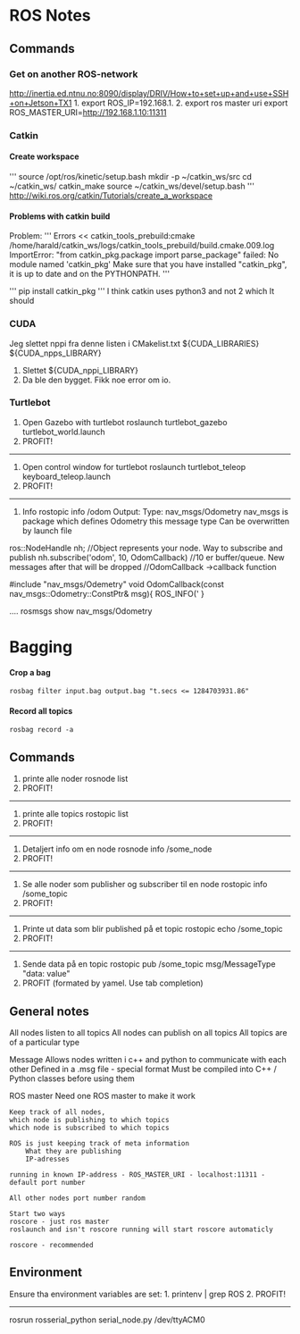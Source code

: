 # ROS Notes

## Commands
### Get on another ROS-network
http://inertia.ed.ntnu.no:8090/display/DRIV/How+to+set+up+and+use+SSH+on+Jetson+TX1
1.
export ROS_IP=192.168.1.<your-own-ip>
2. export ros master uri
export ROS_MASTER_URI=http://192.168.1.10:11311


### Catkin
#### Create workspace
'''
source /opt/ros/kinetic/setup.bash
mkdir -p ~/catkin_ws/src
cd ~/catkin_ws/
catkin_make
source ~/catkin_ws/devel/setup.bash
'''
http://wiki.ros.org/catkin/Tutorials/create_a_workspace


#### Problems with catkin build
Problem:
'''
Errors     << catkin_tools_prebuild:cmake /home/harald/catkin_ws/logs/catkin_tools_prebuild/build.cmake.009.log
ImportError: "from catkin_pkg.package import parse_package" failed: No module named 'catkin_pkg'
Make sure that you have installed "catkin_pkg", it is up to date and on the PYTHONPATH.
'''

'''
pip install catkin_pkg
'''
I think catkin uses python3 and not 2 which It should

### CUDA
Jeg slettet nppi fra denne listen i CMakelist.txt
  ${CUDA_LIBRARIES} ${CUDA_npps_LIBRARY}
1. Slettet
${CUDA_nppi_LIBRARY}
2. Da ble den bygget. Fikk noe error om io.

### Turtlebot
1. Open Gazebo with turtlebot
roslaunch turtlebot_gazebo turtlebot_world.launch
2. PROFIT!
----
1. Open control window for turtlebot
roslaunch turtlebot_teleop keyboard_teleop.launch
2. PROFIT!
------
1. Info
rostopic info /odom
Output:
Type: nav_msgs/Odometry
nav_msgs is package which defines Odometry this message type
	Can be overwritten by launch file

ros::NodeHandle nh; //Object represents your node. Way to subscribe and publish
nh.subscribe('odom', 10, OdomCallback)
//10 er buffer/queue. New messages after that will be dropped
//OdomCallback ->callback function

#include "nav_msgs/Odemetry"
void OdomCallback(const nav_msgs::Odometry::ConstPtr& msg){
	ROS_INFO('
}

....
rosmsgs show nav_msgs/Odometry

# Bagging
#### Crop a bag
```
rosbag filter input.bag output.bag "t.secs <= 1284703931.86"
```
#### Record all topics
```
rosbag record -a
```
## Commands
1. printe alle noder
rosnode list
2. PROFIT!
------
1. printe alle topics
rostopic list
2. PROFIT!
------
1. Detaljert info om en node
rosnode info /some_node
2. PROFIT!
------
1. Se alle noder som publisher og subscriber til en node
rostopic info /some_topic
2. PROFIT!
------
1. Printe ut data som blir published på et topic
rostopic echo /some_topic
2. PROFIT!
-----
1. Sende data på en topic
rostopic pub /some_topic msg/MessageType "data: value"
2. PROFIT
(formated by yamel. Use tab completion)



## General notes
All nodes listen to all topics
All nodes can publish on all topics
All topics are of a particular type

Message
	Allows nodes written i c++ and python to communicate with each other
	Defined in a .msg file - special format
	Must be compiled into C++ / Python classes before using them

ROS master
	Need one ROS master to make it work

	Keep track of all nodes,
	which node is publishing to which topics
	which node is subscribed to which topics

	ROS is just keeping track of meta information
		What they are publishing
		IP-adresses

	running in known IP-address - ROS_MASTER_URI - localhost:11311 - default port number

	All other nodes port number random

	Start two ways
	roscore - just ros master
	roslaunch and isn't roscore running will start roscore automaticly

	roscore - recommended


## Environment
Ensure tha environment variables are set:
1.
printenv | grep ROS
2. PROFIT!

----
rosrun rosserial_python serial_node.py /dev/ttyACM0
